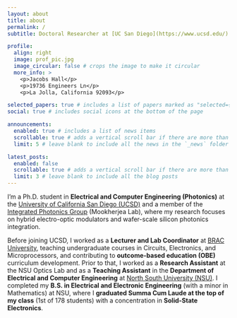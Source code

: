 ```yaml
---
layout: about
title: about
permalink: /
subtitle: Doctoral Researcher at [UC San Diego](https://www.ucsd.edu/)

profile:
  align: right
  image: prof_pic.jpg
  image_circular: false # crops the image to make it circular
  more_info: >
    <p>Jacobs Hall</p>
    <p>19736 Engineers Ln</p>
    <p>La Jolla, California 92093</p>

selected_papers: true # includes a list of papers marked as "selected={true}"
social: true # includes social icons at the bottom of the page

announcements:
  enabled: true # includes a list of news items
  scrollable: true # adds a vertical scroll bar if there are more than 3 news items
  limit: 5 # leave blank to include all the news in the `_news` folder

latest_posts:
  enabled: false
  scrollable: true # adds a vertical scroll bar if there are more than 3 new posts items
  limit: 3 # leave blank to include all the blog posts
---
```


I’m a Ph.D. student in **Electrical and Computer Engineering (Photonics)** at the [University of California San Diego (UCSD)](https://www.ucsd.edu/) and a member of the [Integrated Photonics Group](https://ece.ucsd.edu/) (Mookherjea Lab), where my research focuses on hybrid electro-optic modulators and wafer-scale silicon photonics integration.

Before joining UCSD, I worked as a **Lecturer and Lab Coordinator** at [BRAC University](https://www.bracu.ac.bd/), teaching undergraduate courses in Circuits, Electronics, and Microprocessors, and contributing to **outcome-based education (OBE)** curriculum development. Prior to that, I worked as a **Research Assistant** at the NSU Optics Lab and as a **Teaching Assistant** in the **Department of Electrical and Computer Engineering** at [North South University (NSU)](https://www.northsouth.edu/). I completed my **B.S. in Electrical and Electronic Engineering** (with a minor in Mathematics) at NSU, where I **graduated Summa Cum Laude at the top of my class** (1st of 178 students) with a concentration in **Solid-State Electronics**.


